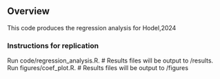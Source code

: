 ## Overview
This code produces the regression analysis for Hodel,2024 

### Instructions for replication

Run code/regression_analysis.R. # Results files will be output to /results.
Run figures/coef_plot.R. # Results files will be output to /figures


